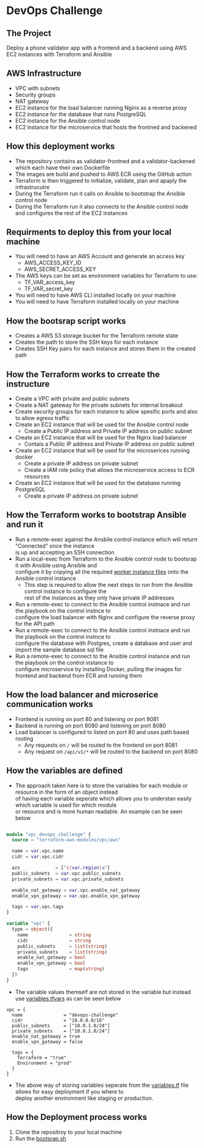 # DevOps Challenge

## The Project

Deploy a phone validator app with a frontend and a backend using AWS EC2 instances
with Terraform and Ansible

## AWS Infrastructure

- VPC with subnets
- Security groups
- NAT gateway
- EC2 instance for the load balancer running Nginx as a reverse proxy
- EC2 instance for the database that runs PostgreSQL
- EC2 instance for the Ansible control node
- EC2 instance for the microservice that hosts the frontned and backened

## How this deployment works

- The repository contains as validator-frontned and a validator-backened which each have their own Dockerfile
- The images are build and pushed to AWS ECR using the GitHub action
- Terraform is then triggered to initialize, validate, plan and apaply the infrastrucutre
- During the Terraform run it calls on Ansible to bootstrap the Ansible control node
- During the Terraform run it also connects to the Ansible control node and configures the rest of the EC2 instances


## Requirments to deploy this from your local machine

- You will need to have an AWS Account and generate an access key
  - AWS_ACCESS_KEY_ID
  - AWS_SECRET_ACCESS_KEY
- The AWS keys can be set as environment variables for Terraform to use:
  - TF_VAR_access_key
  - TF_VAR_secret_key
- You will need to have AWS CLI installed locally on your machine
- You will need to have Terraform installed locally on your machine

## How the bootsrap script works

- Creates a AWS S3 storage bucket for the Terraform remote state
- Creates the path to store the SSH keys for each instance
- Creates SSH Key pairs for each instance and stores them in the created path

## How the Terraform works to crreate the instructure

- Create a VPC with private and public subnets
- Create a NAT gateway for the private subnets for internal breakout
- Create security groups for each instance to allow spesific ports and also to allow egress traffic
- Create an EC2 instance that will be used for the Ansible control node
  - Create a Public IP address and Private IP address on public subnet
- Create an EC2 instance that will be used for the Nginx load balancer
  - Contais a Public IP address and Private IP address on public subnet
- Create an EC2 instance that will be used for the microserices running docker
  - Create a private IP address on private subnet
  - Create a IAM role policy that allows the microservice access to ECR resources
- Create an EC2 instance that will be used for the database running PostgreSQL
  - Create a private IP address on private subnet

## How the Terraform works to bootstrap Ansible and run it

- Run a remote-exec against the Ansbile control instance which will return "Connected" once the instance \
  is up and accepting an SSH connection
- Run a local-exec from Terraform to the Ansible control node to bootsrap it with Ansible using Ansible and \
  configure it by copying all the required [worker instance files](https://github.com/edwardpullen/devops_challenge/tree/main/infrastructure/ansible/config) onto the Ansible control instance
  - This step is required to allow the next steps to run from the Ansible control instance to configure the \
    rest of the instances as they only have private IP addresses
- Run a remote-exec to connect to the Ansible control instnace and run the playbook on the control instnce to \
  configure the load balancer with Nginx and configure the reverse proxy for the API path
- Run a remote-exec to connect to the Ansible control instnace and run the playbook on the control instnce to \
  configure the database with Postgres, create a database and user and import the sample database sql file
- Run a remote-exec to connect to the Ansible control instance and run the playbook on the control instance to \
  configure microservice by installing Docker, pulling the images for frontend and backend from ECR and running them

## How the load balancer and microserice communication works

- Frontend is running on port 80 and listening on port 8081
- Backend is running on port 8080 and listening on port 8080
- Load balancer is configured to listed on port 80 and uses path based routing
  - Any requests on ```/``` will be routed to the frontend on port 8081
  - Any request on ```/api/v1/*``` will be routed to the backend on port 8080

## How the variables are defined

- The approach taken here is to store the variables for each module or resource in the form of an object instead \
  of having each variable seperate which allows you to understan easily which variable is used for which module \
  or resource and is more human readable. An example can be seen below

```terraform

module "vpc_devops_challenge" {
  source = "terraform-aws-modules/vpc/aws"

  name = var.vpc.name
  cidr = var.vpc.cidr

  azs             = ["${var.region}a"]
  public_subnets  = var.vpc.public_subnets
  private_subnets = var.vpc.private_subnets

  enable_nat_gateway = var.vpc.enable_nat_gateway
  enable_vpn_gateway = var.vpc.enable_vpn_gateway

  tags = var.vpc.tags
}

variable "vpc" {
  type = object({
    name               = string
    cidr               = string
    public_subnets     = list(string)
    private_subnets    = list(string)
    enable_nat_gateway = bool
    enable_vpn_gateway = bool
    tags               = map(string)
  })
}

```

- The variable values themself are not stored in the variable but instead use [variables.tfvars](https://github.com/edwardpullen/devops_challenge/tree/main/environment/variables.tfvars) as can be seen below

```teraform
vpc = {
  name               = "devops-challenge"
  cidr               = "10.0.0.0/16"
  public_subnets     = ["10.0.1.0/24"]
  private_subnets    = ["10.0.2.0/24"]
  enable_nat_gateway = true
  enable_vpn_gateway = false
  
  tags = {
    Terraform = "true"
    Environment = "prod"
  }
}
```

- The above way of storing variables seperate from the [variables.tf](https://github.com/edwardpullen/devops_challenge/tree/main/infrastrucutre/variable.tf) file allows for easy deployment if you where to \
  deploy another environment like staging or production.

## How the Deployment process works

1. Clone the repositroy to your local machine
2. Run the [bootsrap.sh](https://github.com/edwardpullen/devops_challenge/blob/main/scripts/bootstrap.sh)

